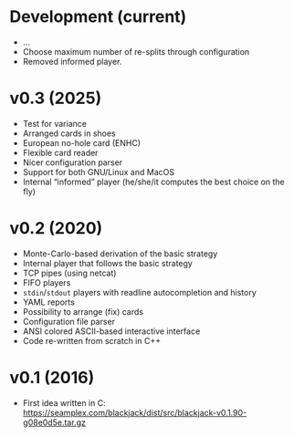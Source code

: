 # Development (current)

 * ...
 * Choose maximum number of re-splits through configuration
 * Removed informed player.

# v0.3 (2025)

 * Test for variance
 * Arranged cards in shoes
 * European no-hole card (ENHC)
 * Flexible card reader
 * Nicer configuration parser
 * Support for both GNU/Linux and MacOS
 * Internal “informed” player (he/she/it computes the best choice on the fly)
 

# v0.2 (2020)

 * Monte-Carlo-based derivation of the basic strategy
 * Internal player that follows the basic strategy
 * TCP pipes (using netcat)
 * FIFO players
 * `stdin`/`stdout` players with readline autocompletion and history
 * YAML reports
 * Possibility to arrange (fix) cards
 * Configuration file parser
 * ANSI colored ASCII-based interactive interface
 * Code re-written from scratch in C++
 

# v0.1 (2016)

 * First idea written in C: https://seamplex.com/blackjack/dist/src/blackjack-v0.1.90-g08e0d5e.tar.gz
